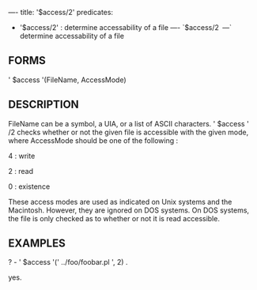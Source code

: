 —-
title: '$access/2'
predicates:
 - '$access/2' : determine accessability of a file
—-
`$access/2` `—` determine accessability of a file


## FORMS

' $access '(FileName, AccessMode)


## DESCRIPTION

FileName can be a symbol, a UIA, or a list of ASCII characters. ' $access ' /2 checks whether or not the given file is accessible with the given mode, where AccessMode should be one of the following :


4 : write

2 : read

0 : existence

These access modes are used as indicated on Unix systems and the Macintosh. However, they are ignored on DOS systems. On DOS systems, the file is only checked as to whether or not it is read accessible.


## EXAMPLES

? - ' $access '(' ../foo/foobar.pl ', 2) .


yes.

